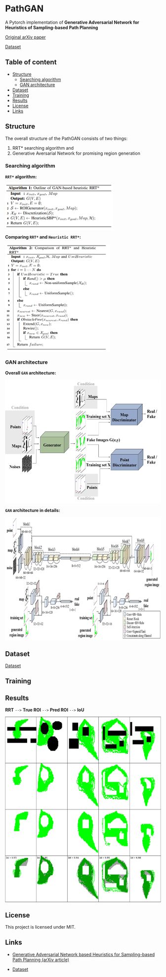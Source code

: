 PathGAN
======================
A Pytorch implementation of **Generative Adversarial Network for Heuristics of Sampling-based Path Planning**

[Original arXiv paper](https://arxiv.org/pdf/2012.03490.pdf)

[Dataset](https://disk.yandex.ru/d/mgf5wtQrld0ygQ)

## Table of content

- [Structure](#structure)
  - [Searching algorithm](#searching-algorithm)
  - [GAN architecture](#gan-architecture)
- [Dataset](#dataset)
- [Training](#training)
- [Results](#results)
- [License](#license)
- [Links](#links)


## Structure

The overall structure of the PathGAN consists of two things:
1) RRT* searching algorithm and
2) Generative Aversarial Network for promising region generation 

### Searching algorithm

**`RRT*` algorithm:**

<a><img src="assets/gan_rrt.png" align="center" height="150px" width="350px"/></a>

**Comparing `RRT*` and `Heuristic RRT*`:**

<a><img src="assets/rrt_vs_hrrt.png" align="center" height="350px" width="340px"/></a>

### GAN architecture

**Overall `GAN` architecture:**

<a><img src="assets/gan.jpg" align="center" height="400px" width="600px"/></a>

**`GAN` architecture in details:**

<a><img src="assets/detailed_gan.jpg" align="center" height="400px" width="800px"/></a>

## Dataset

[Dataset](https://disk.yandex.ru/d/mgf5wtQrld0ygQ)

## Training

## Results
**RRT** `-->` **True ROI** `-->` **Pred ROI** `-->` **IoU**

<a><img src="assets/result.png" align="center" height="600px" width="750px"/></a>

## License

This project is licensed under MIT.

## Links

* [Generative Adversarial Network based Heuristics for Sampling-based Path Planning (arXiv article)](https://arxiv.org/pdf/2012.03490.pdf)

* [Dataset](https://disk.yandex.ru/d/mgf5wtQrld0ygQ)
